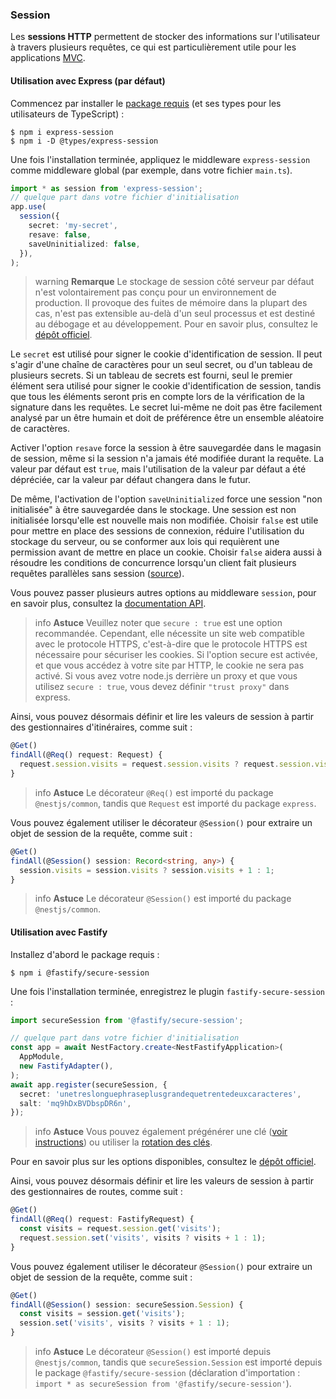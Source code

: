 ### Session

Les **sessions HTTP** permettent de stocker des informations sur l'utilisateur à travers plusieurs requêtes, ce qui est particulièrement utile pour les applications [MVC](/techniques/mvc).

#### Utilisation avec Express (par défaut)

Commencez par installer le [package requis](https://github.com/expressjs/session) (et ses types pour les utilisateurs de TypeScript) :

```shell
$ npm i express-session
$ npm i -D @types/express-session
```

Une fois l'installation terminée, appliquez le middleware `express-session` comme middleware global (par exemple, dans votre fichier `main.ts`).

```typescript
import * as session from 'express-session';
// quelque part dans votre fichier d'initialisation
app.use(
  session({
    secret: 'my-secret',
    resave: false,
    saveUninitialized: false,
  }),
);
```

> warning **Remarque** Le stockage de session côté serveur par défaut n'est volontairement pas conçu pour un environnement de production. Il provoque des fuites de mémoire dans la plupart des cas, n'est pas extensible au-delà d'un seul processus et est destiné au débogage et au développement. Pour en savoir plus, consultez le [dépôt officiel](https://github.com/expressjs/session).

Le `secret` est utilisé pour signer le cookie d'identification de session. Il peut s'agir d'une chaîne de caractères pour un seul secret, ou d'un tableau de plusieurs secrets. Si un tableau de secrets est fourni, seul le premier élément sera utilisé pour signer le cookie d'identification de session, tandis que tous les éléments seront pris en compte lors de la vérification de la signature dans les requêtes. Le secret lui-même ne doit pas être facilement analysé par un être humain et doit de préférence être un ensemble aléatoire de caractères.

Activer l'option `resave` force la session à être sauvegardée dans le magasin de session, même si la session n'a jamais été modifiée durant la requête. La valeur par défaut est `true`, mais l'utilisation de la valeur par défaut a été dépréciée, car la valeur par défaut changera dans le futur.

De même, l'activation de l'option `saveUninitialized` force une session "non initialisée" à être sauvegardée dans le stockage. Une session est non initialisée lorsqu'elle est nouvelle mais non modifiée. Choisir `false` est utile pour mettre en place des sessions de connexion, réduire l'utilisation du stockage du serveur, ou se conformer aux lois qui requièrent une permission avant de mettre en place un cookie. Choisir `false` aidera aussi à résoudre les conditions de concurrence lorsqu'un client fait plusieurs requêtes parallèles sans session ([source](https://github.com/expressjs/session#saveuninitialized)).

Vous pouvez passer plusieurs autres options au middleware `session`, pour en savoir plus, consultez la [documentation API](https://github.com/expressjs/session#options).

> info **Astuce** Veuillez noter que `secure : true` est une option recommandée. Cependant, elle nécessite un site web compatible avec le protocole HTTPS, c'est-à-dire que le protocole HTTPS est nécessaire pour sécuriser les cookies. Si l'option secure est activée, et que vous accédez à votre site par HTTP, le cookie ne sera pas activé. Si vous avez votre node.js derrière un proxy et que vous utilisez `secure : true`, vous devez définir `"trust proxy"` dans express.

Ainsi, vous pouvez désormais définir et lire les valeurs de session à partir des gestionnaires d'itinéraires, comme suit :

```typescript
@Get()
findAll(@Req() request: Request) {
  request.session.visits = request.session.visits ? request.session.visits + 1 : 1;
}
```

> info **Astuce** Le décorateur `@Req()` est importé du package `@nestjs/common`, tandis que `Request` est importé du package `express`.

Vous pouvez également utiliser le décorateur `@Session()` pour extraire un objet de session de la requête, comme suit :

```typescript
@Get()
findAll(@Session() session: Record<string, any>) {
  session.visits = session.visits ? session.visits + 1 : 1;
}
```

> info **Astuce** Le décorateur `@Session()` est importé du package `@nestjs/common`.

#### Utilisation avec Fastify

Installez d'abord le package requis :

```shell
$ npm i @fastify/secure-session
```

Une fois l'installation terminée, enregistrez le plugin `fastify-secure-session` :

```typescript
import secureSession from '@fastify/secure-session';

// quelque part dans votre fichier d'initialisation
const app = await NestFactory.create<NestFastifyApplication>(
  AppModule,
  new FastifyAdapter(),
);
await app.register(secureSession, {
  secret: 'unetreslonguephraseplusgrandequetrentedeuxcaracteres',
  salt: 'mq9hDxBVDbspDR6n',
});
```

> info **Astuce** Vous pouvez également prégénérer une clé ([voir instructions](https://github.com/fastify/fastify-secure-session)) ou utiliser la [rotation des clés](https://github.com/fastify/fastify-secure-session#using-keys-with-key-rotation).

Pour en savoir plus sur les options disponibles, consultez le [dépôt officiel](https://github.com/fastify/fastify-secure-session).

Ainsi, vous pouvez désormais définir et lire les valeurs de session à partir des gestionnaires de routes, comme suit :

```typescript
@Get()
findAll(@Req() request: FastifyRequest) {
  const visits = request.session.get('visits');
  request.session.set('visits', visits ? visits + 1 : 1);
}
```

Vous pouvez également utiliser le décorateur `@Session()` pour extraire un objet de session de la requête, comme suit :

```typescript
@Get()
findAll(@Session() session: secureSession.Session) {
  const visits = session.get('visits');
  session.set('visits', visits ? visits + 1 : 1);
}
```

> info **Astuce** Le décorateur `@Session()` est importé depuis `@nestjs/common`, tandis que `secureSession.Session` est importé depuis le package `@fastify/secure-session` (déclaration d'importation : `import * as secureSession from '@fastify/secure-session'`).
